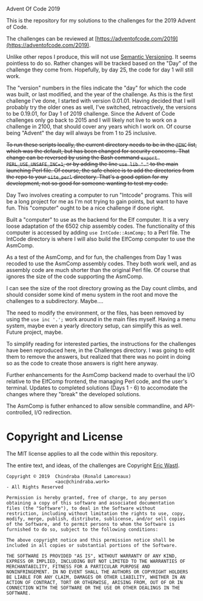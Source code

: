 Advent Of Code 2019

This is the repository for my solutions to the challenges for the 2019 Advent of Code.

The challenges can be reviewed at [https://adventofcode.com/2019](https://adventofcode.com/2019).

Unlike other repos I produce, this will not use [Semantic Versioning](https://semver.org/spec/v2.0.0.html). It seems pointless to do so. Rather changes will be tracked based on the "Day" of the challenge they come from. Hopefully, by day 25, the code for day 1 will still work.

The "version" numbers in the files indicate the "day" for which the code was built, or last modified, and the year of the challenge. As this is the first challenge I've done, I started with version 0.01.01. Having decided that I will probably try the older ones as well, I've switched, retroactively, the versions to be 0.19.01, for Day 1 of 2019 challenge. Since the Advent of Code challenges only go back to 2015 and I will likely not live to work on a challenge in 2100, that should cover any years which I work on. Of course being "Advent" the day will always be from 1 to 25 inclusive.

~~To run these scripts locally, the current directory needs to be in the `@INC` list, which was the default, but has been changed for security concerns. That change can be reversed by using the Bash command `export PERL_USE_UNSAFE_INC=1`, or by adding the line `use lib "."` to the main launching Perl file. Of course, the safe choice is to add the directories from the repo to your `site_perl` directory. That's a good option for my development, not so good for someone wanting to test my code.~~

Day Two involves creating a computer to run "Intcode" programs. This will be a long project for me as I'm not trying to gain points, but want to have fun. This "computer" ought to be a nice challenge if done right.

Built a "computer" to use as the backend for the Elf computer. It is a very loose adaptation of the 6502 chip assembly codes. The functionality of this computer is accessed by adding `use IntCode::AsmComp;` to a Perl file. The IntCode directory is where I will also build the ElfComp computer to use the AsmComp.

As a test of the AsmComp, and for fun, the challenges from Day 1 was recoded to use the AsmComp assembly codes. They both work well, and as assembly code are much shorter than the original Perl file. Of course that ignores the size of the code supporting the AsmComp.

I can see the size of the root directory growing as the Day count climbs, and should consider some kind of menu system in the root and move the challenges to a subdirectory. Maybe....

The need to modify the environment, or the files, has been removed by using the `use inc '.';` work around in the main files myself. Having a menu system, maybe even a yearly directory setup, can simplify this as well. Future project, maybe.

To simplify reading for interested parties, the instructions for the challenges have been reproduced here, in the Challenges directory. I was going to edit them to remove the answers, but realized that there was no point in doing so as the code to create those answers is right here anyway.

Further enhancements for the AsmComp backend made to overhaul the I/O relative to the ElfComp frontend, the managing Perl code, and the user's terminal. Updates to completed solutions (Days 1 - 6) to accomodate the changes where they "break" the developed solutions.

The AsmComp is futher enhanced to allow sensible commandline, and API-controlled, I/O redirection.

# Copyright and License

The MIT license applies to all the code within this repository.

The entire text, and ideas, of the challenges are Copyright [Eric Wastl](https://twitter.com/ericwastl).

```
Copyright © 2019  Chindraba (Ronald Lamoreaux)
                  <aoc@chindraba.work>
- All Rights Reserved

Permission is hereby granted, free of charge, to any person
obtaining a copy of this software and associated documentation
files (the "Software"), to deal in the Software without
restriction, including without limitation the rights to use, copy,
modify, merge, publish, distribute, sublicense, and/or sell copies
of the Software, and to permit persons to whom the Software is
furnished to do so, subject to the following conditions:

The above copyright notice and this permission notice shall be
included in all copies or substantial portions of the Software.

THE SOFTWARE IS PROVIDED "AS IS", WITHOUT WARRANTY OF ANY KIND,
EXPRESS OR IMPLIED, INCLUDING BUT NOT LIMITED TO THE WARRANTIES OF
MERCHANTABILITY, FITNESS FOR A PARTICULAR PURPOSE AND
NONINFRINGEMENT. IN NO EVENT SHALL THE AUTHORS OR COPYRIGHT HOLDERS
BE LIABLE FOR ANY CLAIM, DAMAGES OR OTHER LIABILITY, WHETHER IN AN
ACTION OF CONTRACT, TORT OR OTHERWISE, ARISING FROM, OUT OF OR IN
CONNECTION WITH THE SOFTWARE OR THE USE OR OTHER DEALINGS IN THE
SOFTWARE.
```
